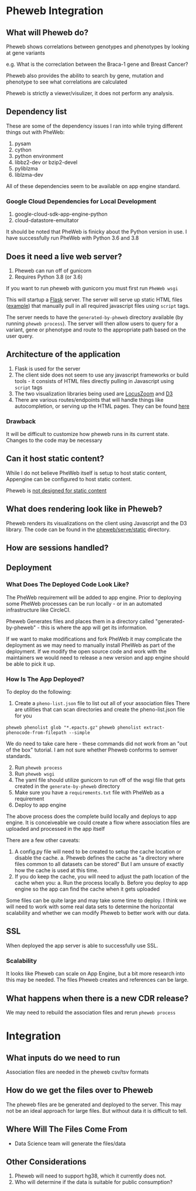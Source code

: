 # Pheweb Integration

## What will Pheweb do?

Pheweb shows correlations between genotypes and phenotypes by looking at gene variants

e.g. What is the correclation between the Braca-1 gene and Breast Cancer?

Pheweb also provides the abilito to search by gene, mutation and phenotype to see what correlations are calculated

Pheweb is strictly a viewer/visulizer, it does not perform any analysis.

## Dependency list

These are some of the dependency issues I ran into while trying different things out with PheWeb:

1. pysam
2. cython
3. python environment
4. libbz2-dev or bzip2-devel
5. pyliblzma
6. liblzma-dev

All of these dependencies seem to be available on app engine standard.

### Google Cloud Dependencies for Local Development

1. google-cloud-sdk-app-engine-python
2. cloud-datastore-emultator

It should be noted that PheWeb is finicky about the Python version in use. I have successfully run PheWeb with Python 3.6 and 3.8

## Does it need a live web server?

1. Pheweb can run off of gunicorn
2. Requires Python 3.8 (or 3.6)

If you want to run pheweb with gunicorn you must first run `PheWeb wsgi`

This will startup a [Flask](https://flask.palletsprojects.com/) server. The server will serve up static HTML files ([example](https://github.com/statgen/pheweb/blob/master/pheweb/serve/templates/gene.html)) that manually pull in all required javascript files using `script` tags.

The server needs to have the `generated-by-pheweb` directory available (by running `pheweb process`).
 The server will then allow users to query for a variant, gene or phenotype and route to the appropriate path based on the user query.

## Architecture of the application

1. Flask is used for the server
2. The client side does not seem to use any javascript frameworks or build tools - it consists of HTML files directly pulling in Javascript using `script` tags
3. The two visualization libraries being used are [LocusZoom](http://locuszoom.org/) and [D3](https://d3js.org/)
4. There are various routes/endpoints that will handle things like autocompletion, or serving up the HTML pages. They can be found [here](https://github.com/statgen/pheweb/blob/master/pheweb/serve/server.py)

### Drawback
It will be difficult to customize how pheweb runs in its current state. Changes to the code may be necessary

## Can it host static content?

While I do not believe PheWeb itself is setup to host static content, Appengine can be configured to host static content.

Pheweb is [not designed for static content](https://github.com/statgen/pheweb/issues/132)

## What does rendering look like in Pheweb?

Pheweb renders its visualizations on the client using Javascript and the D3 library. The code can be found in the [pheweb/serve/static](https://github.com/statgen/pheweb/tree/master/pheweb/serve/static) directory. 

## How are sessions handled?

## Deployment

### What Does The Deployed Code Look Like?

The PheWeb requirement will be added to app engine. Prior to deploying some PheWeb processes can be run locally - or in an automated infrastructure like CircleCI.

Pheweb Generates files and places them in a directory called "generated-by-pheweb" - this is where the app will get its information.

If we want to make modifications and fork PheWeb it may complicate the deployment as we may need to manually install PheWeb as part of the deployment. If we modify the open source code and work with the maintainers we would need to release a new version and app engine should be able to pick it up.

### How Is The App Deployed?

To deploy do the following:

1. Create a `pheno-list.json` file to list out all of your association files
There are utilities that can scan directories and create the pheno-list.json file for you

`pheweb phenolist glob "*.epacts.gz"`
`pheweb phenolist extract-phenocode-from-filepath --simple`

We do need to take care here - these commands did not work from an "out of the box" tutorial. I am not sure whether Pheweb conforms to semver standards.

2. Run `pheweb process`
2. Run `pheweb wsgi`
2. The yaml file should utilize gunicorn to run off of the wsgi file that gets created in the `generate-by-pheweb` directory
2. Make sure you have a `requirements.txt` file with PheWeb as a requirement
2. Deploy to app engine

The above process does the complete build locally and deploys to app engine. It is conceiveable we could create a flow where association files are uploaded and processed in the app itself

There are a few other caveats:
1. A config.py file will need to be created to setup the cache location or disable the cache.
   a. Pheweb defines the cache as "a directory where files common to all datasets can be stored"
      But I am unsure of exactly how the cache is used at this time.
2. If you do keep the cache, you will need to adjust the path location of the cache when you:
   a. Run the process locally
   b. Before you deploy to app engine so the app can find the cache when it gets uploaded

Some files can be quite large and may take some time to deploy.
I think we will need to work with some real data sets to determine the horizontal scalability and whether we can modify Pheweb to better work with our data.

## SSL

When deployed the app server is able to successfully use SSL.

### Scalability

It looks like Pheweb can scale on App Engine, but a bit more research into this may be needed. The files Pheweb creates and references can be large.

## What happens when there is a new CDR release?

We may need to rebuild the association files and rerun `pheweb process`

# Integration

## What inputs do we need to run
Association files are needed in the pheweb csv/tsv formats

## How do we get the files over to Pheweb

The pheweb files are be generated and deployed to the server.
This may not be an ideal approach for large files. But without data it is difficult to tell.


## Where Will The Files Come From

* Data Science team will generate the files/data

## Other Considerations
1. Pheweb will need to support hg38, which it currently does not.
2. Who will determine if the data is suitable for public consumption?

